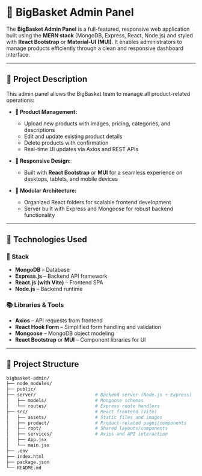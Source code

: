 # 🛒 BigBasket Admin Panel

The **BigBasket Admin Panel** is a full-featured, responsive web application built using the **MERN stack** (MongoDB, Express, React, Node.js) and styled with **React Bootstrap** or **Material-UI (MUI)**. It enables administrators to manage products efficiently through a clean and responsive dashboard interface.

---

## 📝 Project Description

This admin panel allows the BigBasket team to manage all product-related operations:

- **🛒 Product Management:**  
  - Upload new products with images, pricing, categories, and descriptions  
  - Edit and update existing product details  
  - Delete products with confirmation  
  - Real-time UI updates via Axios and REST APIs

- **📱 Responsive Design:**  
  - Built with **React Bootstrap** or **MUI** for a seamless experience on desktops, tablets, and mobile devices

- **🧩 Modular Architecture:**  
  - Organized React folders for scalable frontend development  
  - Server built with Express and Mongoose for robust backend functionality

---

## 🚀 Technologies Used

### 🧩 Stack
- **MongoDB** – Database
- **Express.js** – Backend API framework
- **React.js (with Vite)** – Frontend SPA
- **Node.js** – Backend runtime

### 📚 Libraries & Tools
- **Axios** – API requests from frontend
- **React Hook Form** – Simplified form handling and validation
- **Mongoose** – MongoDB object modeling
- **React Bootstrap** or **MUI** – Component libraries for UI

---

## 📁 Project Structure

```bash
bigbasket-admin/
├── node_modules/
├── public/
├── server/                      # Backend server (Node.js + Express)
│   ├── models/                  # Mongoose schemas
│   └── routes/                  # Express route handlers
├── src/                         # React frontend (Vite)
│   ├── assets/                  # Static files and images
│   ├── product/                 # Product-related pages/components
│   ├── root/                    # Shared layouts/components
│   ├── services/                # Axios and API interaction
│   ├── App.jsx
│   └── main.jsx
├── .env
├── index.html
├── package.json
└── README.md
